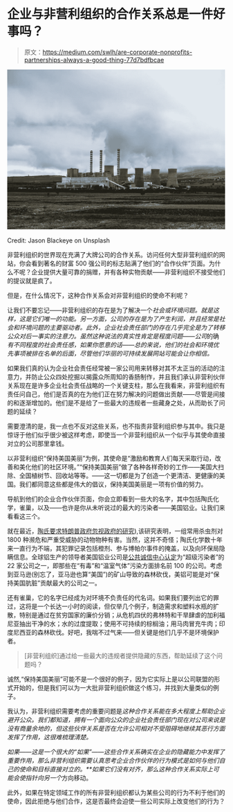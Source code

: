 # 企业与非营利组织的合作关系总是一件好事吗？

> 原文：<https://medium.com/swlh/are-corporate-nonprofits-partnerships-always-a-good-thing-77d7bdfbcae>

![](img/0c0b90b1ba3c71f998cb418f864c27e1.png)

Credit: Jason Blackeye on Unsplash

非营利组织的世界现在充满了大牌公司的合作关系。访问任何大型非营利组织的网站，你会看到著名的财富 500 强公司的标志贴满了他们的“合作伙伴”页面。为什么不呢？企业提供大量可靠的捐赠，并有各种实物贡献——非营利组织不接受他们的提议就是疯了。

但是，在什么情况下，这种合作关系会对非营利组织的使命不利呢？

让我们不要忘记——非营利组织的存在是为了解决一个*社会或环境问题。*就是这样，这是它们唯一的功能。另一方面，公司的存在是为了产生利润，并且经常是社会和环境问题的主要*驱动者。此外，企业社会责任部门的存在几乎完全是为了转移公众对后一事实的注意力。虽然这种说法的真实性肯定是程度问题——公司*的确*有不同程度的社会责任感，如果你愿意的话——总的来说，他们的社会和环境优先事项被排在名单的后面，尽管他们华丽的可持续发展网站可能会让你相信。*

如果我们真的认为企业社会责任经常被一家公司用来转移对其不太正当的活动的注意力，并防止公众四处挖掘以揭露众所周知的香肠制作，并且我们承认非营利伙伴关系现在是许多企业社会责任战略的一个关键支柱，那么在我看来，非营利组织有责任问自己，他们是否真的在为他们正在努力解决的问题做出贡献——尽管是间接的和逐渐增加的。他们是不是给了一些最大的违规者一些藏身之处，从而助长了问题的延续？

需要澄清的是，我一点也不反对这些关系，也不指责非营利组织参与其中。我只是惊讶于他们似乎很少被这样考虑，即使当一个非营利组织从一个似乎与其使命直接对立的公司那里拿钱。

以非营利组织“保持美国美丽”为例，其使命是“激励和教育人们每天采取行动，改善和美化他们的社区环境。”“保持美国美丽”做了各种各样奇妙的工作——美国大扫除、全国植树节、回收站等等。——这一切都是为了创造一个更清洁、更健康的美国。我们都同意这些都是伟大的倡议，保持美国美丽是一项有价值的努力。

导航到他们的企业合作伙伴页面，你会立即看到一些大的名字，其中包括陶氏化学，雀巢，以及——也许是你从未听说过的最大的污染者——美国铝业。让我们来看看这三个。

就在最近，[陶氏要求特朗普政府忽视政府的研究](http://fortune.com/2017/04/20/white-house-environment-dow-chemicals/)),该研究表明，一组常用杀虫剂对 1800 种濒危和严重受威胁的动物物种有害。当然，这并不奇怪；陶氏化学数十年来一直行为不端，其犯罪记录包括橙剂、参与博帕尔事件的掩盖，以及向环保局隐瞒信息。全球铝生产的领导者美国铝业公司是[公共诚信中心认定](https://www.publicintegrity.org/2016/09/29/20248/america-s-super-polluters)为“超级污染者”的 22 家公司之一，即那些在“有毒”和“温室气体”污染方面排名前 100 的公司。考虑到亚马逊(别忘了，亚马逊也算“美国”)的矿山导致的森林砍伐，美铝可能是对“保持美国肮脏”贡献最大的公司之一。

还有雀巢，它的名字已经成为对环境不负责任的代名词。如果我们要列出它的罪过，这将是一个长达一小时的阅读，但仅举几个例子，制造需求和塑料水瓶的扩散，特别是通过在贫穷国家的廉价分销；从危机四伏的弗林特和干旱肆虐的加利福尼亚抽出干净的水；水的过度提取；使用不可持续的棕榈油；用马肉冒充牛肉；印度尼西亚的森林砍伐。好吧，我喘不过气来——但关键是他们几乎不是环境保护者。

> [非营利组织]通过给一些最大的违规者提供隐藏的东西，帮助延续了这个问题吗？

诚然,“保持美国美丽”可能不是一个很好的例子，因为它实际上是以公司联盟的形式开始的，但是我们可以为一大批非营利组织做这个练习，并找到大量类似的例子。

我认为，非营利组织需要考虑的重要问题是*这种合作关系能在多大程度上帮助企业避开公众。我们都知道，拥有一个面向公众的企业社会责任部门现在对公司来说是没有商量余地的，但这些伙伴关系是否在允许公司相对不受阻碍地继续其恶行方面发挥了作用，这很难梳理清楚。*

***如果*——这是一个很大的“如果”——这些合作关系确实在企业的隐藏能力中发挥了重要作用，那么非营利组织需要认真思考企业合作伙伴的行为模式是如何与他们自己的使命和目标直接对立的。**如果它们没有对齐，那么这种合作关系实际上可能会使指针向*另一个*方向移动。

此外，如果在特定领域工作的所有非营利组织都认为某些公司的行为不利于他们的使命，因此拒绝与他们合作，这是否最终会迫使一些公司实际上改变他们的行为？
